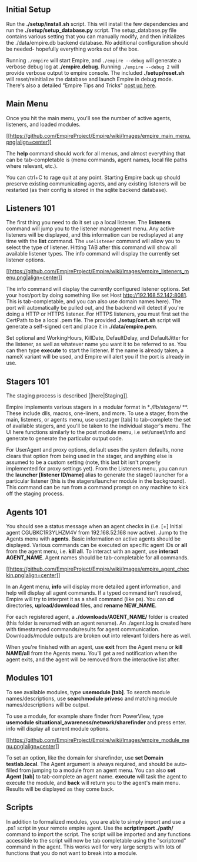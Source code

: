 ## Initial Setup

Run the **./setup/install.sh** script. This will install the few dependencies and run the **./setup/setup_database.py** script. The setup_database.py file contains various setting that you can manually modify, and then initializes the ./data/empire.db backend database. No additional configuration should be needed- hopefully everything works out of the box.

Running `./empire` will start Empire, and `./empire --debug` will generate a verbose debug log at .**/empire.debug**. Running `./empire --debug 2` will provide verbose output to empire console. The included **./setup/reset.sh** will reset/reinitialize the database and launch Empire in debug mode. There's also a detailed "Empire Tips and Tricks" [post up here](http://enigma0x3.net/2015/08/26/empire-tips-and-tricks/).


## Main Menu
Once you hit the main menu, you'll see the number of active agents, listeners, and loaded modules.

[[https://github.com/EmpireProject/Empire/wiki/Images/empire_main_menu.png|align=center]]

The **help** command should work for all menus, and almost everything that can be tab-completable is (menu commands, agent names, local file paths where relevant, etc.).

You can ctrl+C to rage quit at any point. Starting Empire back up should preserve existing communicating agents, and any existing listeners will be restarted (as their config is stored in the sqlite backend database).

## Listeners 101
The first thing you need to do it set up a local listener. The **listeners** command will jump you to the listener management menu. Any active listeners will be displayed, and this information can be redisplayed at any time with the **list** command. The `uselistener` command will allow you to select the type of listener. Hitting TAB after this command will show all available listener types. The info command will display the currently set listener options.

[[https://github.com/EmpireProject/Empire/wiki/Images/empire_listeners_menu.png|align=center]]

The info command will display the currently configured listener options. Set your host/port by doing something like set Host http://192.168.52.142:8081. This is tab-completable, and you can also use domain names here). The port will automatically be pulled out, and the backend will detect if you're doing a HTTP or HTTPS listener. For HTTPS listeners, you must first set the CertPath to be a local .pem file. The provided **./setup/cert.sh** script will generate a self-signed cert and place it in **./data/empire.pem**.

Set optional and WorkingHours, KillDate, DefaultDelay, and DefaultJitter for the listener, as well as whatever name you want it to be referred to as. You can then type **execute** to start the listener. If the name is already taken, a nameX variant will be used, and Empire will alert you if the port is already in use.

## Stagers 101
The staging process is described [[here|Staging]].

Empire implements various stagers in a modular format in **./lib/stagers/* **. These include dlls, macros, one-liners, and more. To use a stager, from the main, listeners, or agents menu, use usestager [tab] to tab-complete the set of available stagers, and you'll be taken to the individual stager's menu. The UI here functions similarly to the post module menu, i.e set/unset/info and generate to generate the particular output code.

For UserAgent and proxy options, default uses the system defaults, none clears that option from being used in the stager, and anything else is assumed to be a custom setting (note, this last bit isn't properly implemented for proxy settings yet). From the Listeners menu, you can run the **launcher [listener ID/name]** alias to generate the stage0 launcher for a particular listener (this is the stagers/launcher module in the background). This command can be run from a command prompt on any machine to kick off the staging process.

## Agents 101
You should see a status message when an agent checks in (i.e. [+] Initial agent CGUBKC1R3YLHZM4V from 192.168.52.168 now active). Jump to the Agents menu with **agents**. Basic information on active agents should be displayed. Various commands can be executed on specific agent IDs or **all** from the agent menu, i.e. **kill all**. To interact with an agent, use **interact AGENT_NAME**. Agent names should be tab-completable for all commands.

[[https://github.com/EmpireProject/Empire/wiki/Images/empire_agent_checkin.png|align=center]]

In an Agent menu, **info** will display more detailed agent information, and help will display all agent commands. If a typed command isn't resolved, Empire will try to interpret it as a shell command (like ps). You can **cd** directories, **upload/download** files, and **rename NEW_NAME**.

For each registered agent, a **./downloads/AGENT_NAME/** folder is created (this folder is renamed with an agent rename). An ./agent.log is created here with timestamped commands/results for agent communication. Downloads/module outputs are broken out into relevant folders here as well.

When you're finished with an agent, use **exit** from the Agent menu or **kill NAME/all** from the Agents menu. You'll get a red notification when the agent exits, and the agent will be removed from the interactive list after.

## Modules 101
To see available modules, type **usemodule [tab]**. To search module names/descriptions, use **searchmodule privesc** and matching module names/descriptions will be output.

To use a module, for example share finder from PowerView, type **usemodule situational_awareness/network/sharefinder** and press enter. info will display all current module options.

[[https://github.com/EmpireProject/Empire/wiki/Images/empire_module_menu.png|align=center]]

To set an option, like the domain for sharefinder, use **set Domain testlab.local**. The Agent argument is always required, and should be auto-filled from jumping to a module from an agent menu. You can also **set Agent [tab]** to tab-complete an agent name. **execute** will task the agent to execute the module, and **back** will return you to the agent's main menu. Results will be displayed as they come back.

## Scripts
In addition to formalized modules, you are able to simply import and use a .ps1 script in your remote empire agent. Use the **scriptimport ./path/** command to import the script. The script will be imported and any functions accessible to the script will now be tab completable using the "scriptcmd" command in the agent. This works well for very large scripts with lots of functions that you do not want to break into a module.